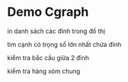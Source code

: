 # Demo Cgraph
in danh sách các đỉnh trong đồ thị

tìm cạnh có trọng số lớn nhất chứa đỉnh

kiểm tra bắc cầu giữa 2 đỉnh

kiểm tra hàng xóm chung
